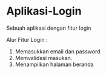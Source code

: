 # Aplikasi-Login
Sebuah aplikasi dengan fitur login

Alur Fitur Login : 
1. Memasukkan email dan password
2. Memvalidasi masukan.
5. Menampilkan halaman beranda
